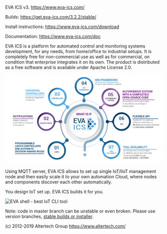 EVA ICS v3. https://www.eva-ics.com/

Builds: https://get.eva-ics.com/3.2.2/stable/

Install instructions: https://www.eva-ics.com/download

Documentation: https://www.eva-ics.com/doc

EVA ICS is a platform for automated control and monitoring systems development,
for any needs, from home/office to industrial setups. It is completely free for
non-commercial use as well as for commercial, on condition that enterprise
integrates it on its own. The product is distributed as a free software and is
available under Apache License 2.0.

![What is EVA ICS](doc/promo/what-is-eva-ics.png?raw=true "What is EVA ICS")

Using MQTT server, EVA ICS allows to set up single IoT/IIoT management node
and then easily scale it to your own automation Cloud, where nodes and
components discover each other automatically.

You design IoT set up. EVA ICS builds it for you.

![EVA shell - best IoT CLI tool](doc/eva-shell.png?raw=true "Eva
shell - best IoT CLI tool")

Note: code in master branch can be unstable or even broken. Please use version
branches, [stable builds or installer](https://www.eva-ics.com/download).

(c) 2012-2019 Altertech Group https://www.altertech.com/

